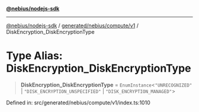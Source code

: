 [**@nebius/nodejs-sdk**](../../../../../README.md)

***

[@nebius/nodejs-sdk](../../../../../README.md) / [generated/nebius/compute/v1](../README.md) / DiskEncryption\_DiskEncryptionType

# Type Alias: DiskEncryption\_DiskEncryptionType

> **DiskEncryption\_DiskEncryptionType** = `EnumInstance`\<`"UNRECOGNIZED"` \| `"DISK_ENCRYPTION_UNSPECIFIED"` \| `"DISK_ENCRYPTION_MANAGED"`\>

Defined in: src/generated/nebius/compute/v1/index.ts:1010
